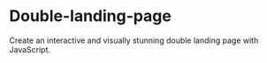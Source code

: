 # Double-landing-page
Create an interactive and visually stunning double landing page with JavaScript.
